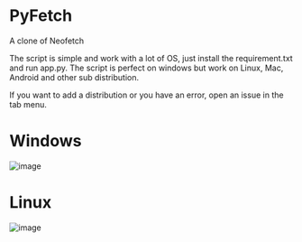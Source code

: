 # PyFetch
A clone of Neofetch

The script is simple and work with a lot of OS, just install the requirement.txt and run app.py.
The script is perfect on windows but work on Linux, Mac, Android and other sub distribution.

If you want to add a distribution or you have an error, open an issue in the tab menu.

# Windows
![image](https://user-images.githubusercontent.com/69050895/154533426-a7434011-0ba6-4ce3-8e44-421426cc3e1a.png)

# Linux
![image](https://user-images.githubusercontent.com/69050895/154533598-ec7a60c1-298c-48b8-86b8-402bb33b8ad5.png)

